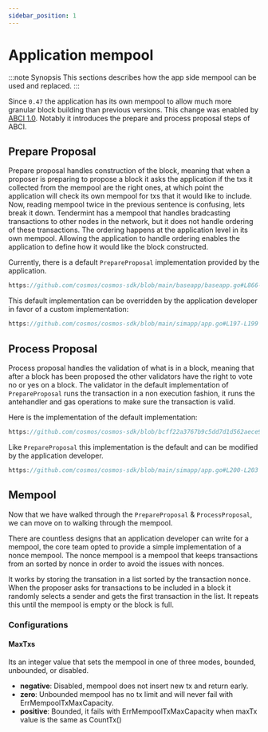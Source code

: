 ```yaml
---
sidebar_position: 1
---
```


# Application mempool

:::note Synopsis
This sections describes how the app side mempool can be used and replaced. 
:::


Since `0.47` the application has its own mempool to allow much more granular block building than previous versions. This change was enabled by [ABCI 1.0](https://github.com/tendermint/tendermint/blob/main/spec/abci/README.md). Notably it introduces the prepare and process proposal steps of ABCI. 

## Prepare Proposal

Prepare proposal handles construction of the block, meaning that when a proposer is preparing to propose a block it asks the application if the txs it collected from the mempool are the right ones, at which point the application will check its own mempool for txs that it would like to include. Now, reading mempool twice in the previous sentence is confusing, lets break it down. Tendermint has a mempool that handles bradcasting transactions to other nodes in the network, but it does not handle ordering of these transactions. The ordering happens at the application level in its own mempool. Allowing the application to handle ordering enables the application to define how it would like the block constructed. 

Currently, there is a default `PrepareProposal` implementation provided by the application.

```go reference
https://github.com/cosmos/cosmos-sdk/blob/main/baseapp/baseapp.go#L866-L904
```

This default implementation can be overridden by the application developer in favor of a custom implementation:

```go reference
https://github.com/cosmos/cosmos-sdk/blob/main/simapp/app.go#L197-L199
```


## Process Proposal

Process proposal handles the validation of what is in a block, meaning that after a block has been proposed the other validators have the right to vote no or yes on a block. The validator in the default implementation of `PrepareProposal` runs the transaction in a non execution fashion, it runs the antehandler and gas operations to make sure the transaction is valid. 

Here is the implementation of the default implementation:

```go reference
https://github.com/cosmos/cosmos-sdk/blob/bcff22a3767b9c5dd7d1d562aece90cf72e05e85/baseapp/baseapp.go#L906-L930
```

Like `PrepareProposal` this implementation is the default and can be modified by the application developer. 

```go reference
https://github.com/cosmos/cosmos-sdk/blob/main/simapp/app.go#L200-L203
```

## Mempool

Now that we have walked through the `PrepareProposal` & `ProcessProposal`, we can move on to walking through the mempool. 

There are countless designs that an application developer can write for a mempool, the core team opted to provide a simple implementation of a nonce mempool. The nonce mempool is a mempool that keeps transactions from an sorted by nonce in order to avoid the issues with nonces. 

It works by storing the transation in a list sorted by the transaction nonce. When the proposer asks for transactions to be included in a block it randomly selects a sender and gets the first transaction in the list. It repeats this until the mempool is empty or the block is full. 

### Configurations

#### MaxTxs

Its an integer value that sets the mempool in one of three modes, bounded, unbounded, or disabled.
- **negative**:  Disabled, mempool does not insert new tx and return early.
- **zero**: Unbounded mempool has no tx limit and will never fail with ErrMempoolTxMaxCapacity.
- **positive**: Bounded, it fails with ErrMempoolTxMaxCapacity when maxTx value is the same as CountTx()
